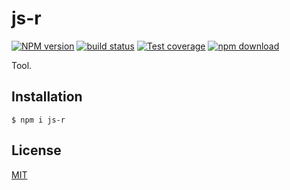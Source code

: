 # js-r

[![NPM version][npm-image]][npm-url]
[![build status][ci-image]][ci-url]
[![Test coverage][codecov-image]][codecov-url]
[![npm download][download-image]][download-url]

Tool.

## Installation

`$ npm i js-r`

## License

[MIT](./LICENSE)

[npm-image]: https://img.shields.io/npm/v/js-r.svg
[npm-url]: https://www.npmjs.com/package/js-r
[ci-image]: https://github.com/josoriom/js-r/workflows/Node.js%20CI/badge.svg?branch=master
[ci-url]: https://github.com/josoriom/js-r/actions?query=workflow%3A%22Node.js+CI%22
[codecov-image]: https://img.shields.io/codecov/c/github/josoriom/js-r.svg
[codecov-url]: https://codecov.io/gh/josoriom/js-r
[download-image]: https://img.shields.io/npm/dm/js-r.svg
[download-url]: https://www.npmjs.com/package/js-r
